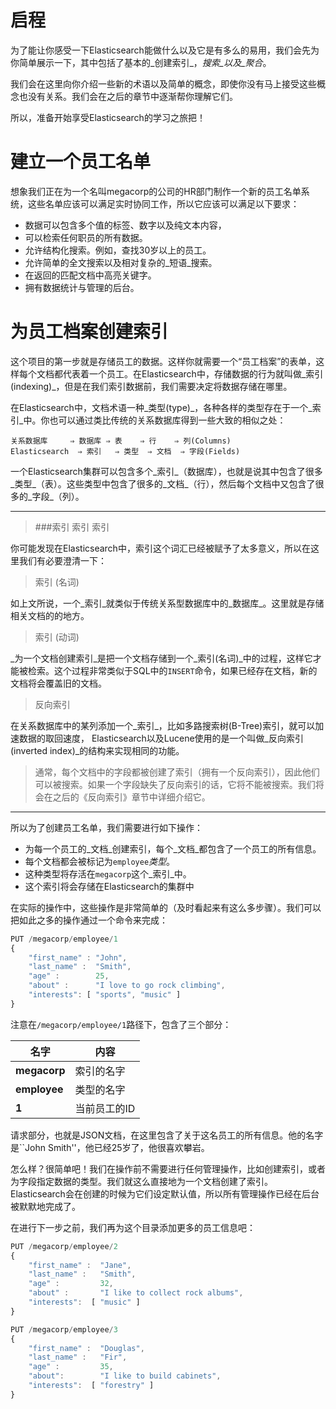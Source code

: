 # 启程

为了能让你感受一下Elasticsearch能做什么以及它是有多么的易用，我们会先为你简单展示一下，其中包括了基本的_创建索引_，_搜索_以及_聚合_。

我们会在这里向你介绍一些新的术语以及简单的概念，即使你没有马上接受这些概念也没有关系。我们会在之后的章节中逐渐帮你理解它们。

所以，准备开始享受Elasticsearch的学习之旅把！

# 建立一个员工名单

想象我们正在为一个名叫megacorp的公司的HR部门制作一个新的员工名单系统，这些名单应该可以满足实时协同工作，所以它应该可以满足以下要求：

* 数据可以包含多个值的标签、数字以及纯文本内容，
* 可以检索任何职员的所有数据。
* 允许结构化搜索。例如，查找30岁以上的员工。
* 允许简单的全文搜索以及相对复杂的_短语_搜索。
* 在返回的匹配文档中高亮关键字。
* 拥有数据统计与管理的后台。

# 为员工档案创建索引

这个项目的第一步就是存储员工的数据。这样你就需要一个“员工档案”的表单，这样每个文档都代表着一个员工。在Elasticsearch中，存储数据的行为就叫做_索引(indexing)_，但是在我们索引数据前，我们需要决定将数据存储在哪里。

在Elasticsearch中，文档术语一种_类型(type)_，各种各样的类型存在于一个_索引_中。你也可以通过类比传统的关系数据库得到一些大致的相似之处：

    关系数据库     ⇒ 数据库 ⇒ 表    ⇒ 行    ⇒ 列(Columns)
    Elasticsearch  ⇒ 索引   ⇒ 类型  ⇒ 文档  ⇒ 字段(Fields)

一个Elasticsearch集群可以包含多个_索引_（数据库），也就是说其中包含了很多_类型_（表）。这些类型中包含了很多的_文档_（行），然后每个文档中又包含了很多的_字段_（列）。

***
>###索引 索引 索引

你可能发现在Elasticsearch中，索引这个词汇已经被赋予了太多意义，所以在这里我们有必要澄清一下：

> 索引 (名词)

如上文所说，一个_索引_就类似于传统关系型数据库中的_数据库_。这里就是存储相关文档的的地方。

> 索引 (动词)

_为一个文档创建索引_是把一个文档存储到一个_索引(名词)_中的过程，这样它才能被检索。这个过程非常类似于SQL中的`INSERT`命令，如果已经存在文档，新的文档将会覆盖旧的文档。


> 反向索引

在关系数据库中的某列添加一个_索引_，比如多路搜索树(B-Tree)索引，就可以加速数据的取回速度， Elasticsearch以及Lucene使用的是一个叫做_反向索引(inverted index)_的结构来实现相同的功能。

>通常，每个文档中的字段都被创建了索引（拥有一个反向索引），因此他们可以被搜索。如果一个字段缺失了反向索引的话，它将不能被搜索。我们将会在之后的《反向索引》章节中详细介绍它。

***


所以为了创建员工名单，我们需要进行如下操作：

*  为每一个员工的_文档_创建索引，每个_文档_都包含了一个员工的所有信息。
*  每个文档都会被标记为`employee`_类型_。
*  这种类型将存活在`megacorp`这个_索引_中。
*  这个索引将会存储在Elasticsearch的集群中

在实际的操作中，这些操作是非常简单的（及时看起来有这么多步骤）。我们可以把如此之多的操作通过一个命令来完成：

```js
PUT /megacorp/employee/1
{
    "first_name" : "John",
    "last_name" :  "Smith",
    "age" :        25,
    "about" :      "I love to go rock climbing",
    "interests": [ "sports", "music" ]
}
```

注意在`/megacorp/employee/1`路径下，包含了三个部分：

| 名字 | 内容 |
| -- | -- |
| **megacorp** | 索引的名字 |
| **employee** | 类型的名字 |
| **1** | 当前员工的ID |

请求部分，也就是JSON文档，在这里包含了关于这名员工的所有信息。他的名字是``John Smith''，他已经25岁了，他很喜欢攀岩。

怎么样？很简单吧！我们在操作前不需要进行任何管理操作，比如创建索引，或者为字段指定数据的类型。我们就这么直接地为一个文档创建了索引。Elasticsearch会在创建的时候为它们设定默认值，所以所有管理操作已经在后台被默默地完成了。

在进行下一步之前，我们再为这个目录添加更多的员工信息吧：

```js
PUT /megacorp/employee/2
{
    "first_name" :  "Jane",
    "last_name" :   "Smith",
    "age" :         32,
    "about" :       "I like to collect rock albums",
    "interests":  [ "music" ]
}

PUT /megacorp/employee/3
{
    "first_name" :  "Douglas",
    "last_name" :   "Fir",
    "age" :         35,
    "about":        "I like to build cabinets",
    "interests":  [ "forestry" ]
}
```




